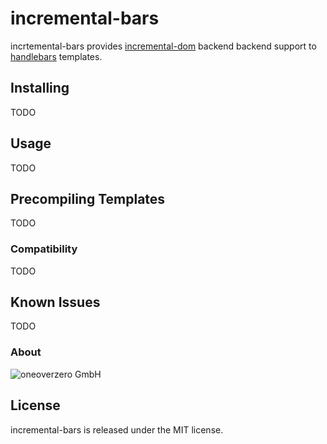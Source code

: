 incremental-bars
=============

incrtemental-bars provides [incremental-dom](https://github.com/google/incremental-dom) backend backend support to [handlebars](http://www.handlebarsjs.com) templates.

Installing
----------

TODO

Usage
-----

TODO

Precompiling Templates
----------------------

TODO

### Compatibility

TODO

Known Issues
------------

TODO


### About

![oneoverzero GmbH](http://oneoverzero.net/assets/img/logo.png) 

License
-------
incremental-bars is released under the MIT license.

